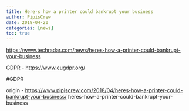```yaml
---
title: Here-s how a printer could bankrupt your business
author: PipisCrew
date: 2018-04-20
categories: [news]
toc: true
---
```


https://www.techradar.com/news/heres-how-a-printer-could-bankrupt-your-business

GDPR - https://www.eugdpr.org/

#GDPR

origin - https://www.pipiscrew.com/2018/04/heres-how-a-printer-could-bankrupt-your-business/ heres-how-a-printer-could-bankrupt-your-business
